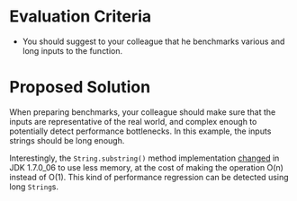# Evaluation Criteria

- You should suggest to your colleague that he benchmarks various and long
  inputs to the function.

# Proposed Solution

When preparing benchmarks, your colleague should make sure that the inputs
are representative of the real world, and complex enough to potentially detect
performance bottlenecks. In this example, the inputs strings should be long
enough.

Interestingly, the `String.substring()` method
implementation [changed](https://mcgirjau.com/posts/2020-06-06-changes-in-java-string/)
in JDK 1.7.0_06 to use less memory, at the cost of making the operation O(n)
instead of O(1). This kind of performance regression can be detected using long
`String`s.
